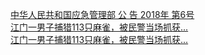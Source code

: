   
[中华人民共和国应急管理部  公  告  2018年  第6号](http://www.dianyue.me/archives/830/bm6x6vxxr0lf5j65/)  
[江门一男子捕猎113只麻雀，被民警当场抓获...](http://www.dianyue.me/archives/016/6v2gdev304xr84p5/)  
[江门一男子捕猎113只麻雀，被民警当场抓获...](http://www.dianyue.me/archives/705/bdk6waodi4rjkuvz/)